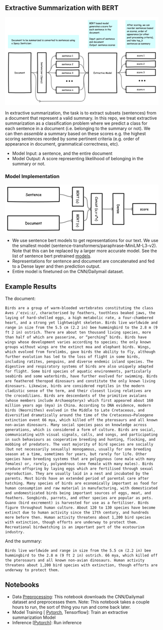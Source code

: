 ## Extractive Summarization with BERT 

![alt text](images/inference.png)

In extractive summarization, the task is to extract subsets (sentences) from a document that represent a valid summary. 
In this repo, we treat extractive summarization as a classification problem where we predict a class for each sentence in a document (i.e. belonging to the summary or not). We can then _assemble_ a summary based on these scores e.g. the highest scoring sentences reorded by some pertinent criteria (e.g. order of appearance in document, grammatical correctness, etc).

- Model Input: a sentence, and the entire document 
- Model Output: A score representing likelihood of belonging in the summary or not.   


### Model Implementation 

![alt text](images/extractivesummodel.png)

- We use sentence bert models to get representations for our text. We use the smallest model (sentence-transformers/paraphrase-MiniLM-L3-v2). 
Note that this can be replaced by a larger more accurate model. See the list of sentence bert pretrained [models](https://www.sbert.net/docs/pretrained_models.html#sentence-embedding-models).
- Representations for sentence and document are concatenated and fed to a Dense layer and then prediction output. 
- Entire model is finetuned on the CNN/Dailymail dataset. 

## Example Results

The document:

```
Birds are a group of warm-blooded vertebrates constituting the class Aves /ˈeɪviːz/, characterised by feathers, toothless beaked jaws, the laying of hard-shelled eggs, a high metabolic rate, a four-chambered heart, and a strong yet lightweight skeleton. Birds live worldwide and range in size from the 5.5 cm (2.2 in) bee hummingbird to the 2.8 m (9 ft 2 in) ostrich. There are about ten thousand living species, more than half of which are passerine, or “perching” birds. Birds have wings whose development varies according to species; the only known groups without wings are the extinct moa and elephant birds. Wings, which evolved from forelimbs, gave birds the ability to fly, although further evolution has led to the loss of flight in some birds, including ratites, penguins, and diverse endemic island species. The digestive and respiratory systems of birds are also uniquely adapted for flight. Some bird species of aquatic environments, particularly seabirds and some waterbirds, have further evolved for swimming. Birds are feathered theropod dinosaurs and constitute the only known living dinosaurs. Likewise, birds are considered reptiles in the modern cladistic sense of the term, and their closest living relatives are the crocodilians. Birds are descendants of the primitive avialans (whose members include Archaeopteryx) which first appeared about 160 million years ago (mya) in China. According to DNA evidence, modern birds (Neornithes) evolved in the Middle to Late Cretaceous, and diversified dramatically around the time of the Cretaceous–Paleogene extinction event 66 mya, which killed off the pterosaurs and all known non-avian dinosaurs. Many social species pass on knowledge across generations, which is considered a form of culture. Birds are social, communicating with visual signals, calls, and songs, and participating in such behaviours as cooperative breeding and hunting, flocking, and mobbing of predators. The vast majority of bird species are socially (but not necessarily sexually) monogamous, usually for one breeding season at a time, sometimes for years, but rarely for life. Other species have breeding systems that are polygynous (one male with many females) or, rarely, polyandrous (one female with many males). Birds produce offspring by laying eggs which are fertilised through sexual reproduction. They are usually laid in a nest and incubated by the parents. Most birds have an extended period of parental care after hatching. Many species of birds are economically important as food for human consumption and raw material in manufacturing, with domesticated and undomesticated birds being important sources of eggs, meat, and feathers. Songbirds, parrots, and other species are popular as pets. Guano (bird excrement) is harvested for use as a fertiliser. Birds figure throughout human culture. About 120 to 130 species have become extinct due to human activity since the 17th century, and hundreds more before then. Human activity threatens about 1,200 bird species with extinction, though efforts are underway to protect them. Recreational birdwatching is an important part of the ecotourism industry. 

```

And the summary:

```
Birds live worldwide and range in size from the 5.5 cm (2.2 in) bee hummingbird to the 2.8 m (9 ft 2 in) ostrich. 66 mya, which killed off the pterosaurs and all known non-avian dinosaurs. Human activity threatens about 1,200 bird species with extinction, though efforts are underway to protect them.

```

## Notebooks

- Data [Preprocessing](notebooks/01_CNN_DailyMail_Preprocess.ipynb): This notebook downloads the CNN/Dailymail dataset and preprocesses them. Note: This notebook takes a couple hours to run, the sort of thing you run and come back later.
- Model Training [ [Pytorch](notebooks/02_SentenceBert_for_Extractive_Text_Summarization_Model_Pytorch.ipynb), Tensorflow]: Train an extractive summarization Model 
- Inference [[Pytorch](notebooks/03_Extractive_Summarization_Inference.ipynb)]: Run inference 